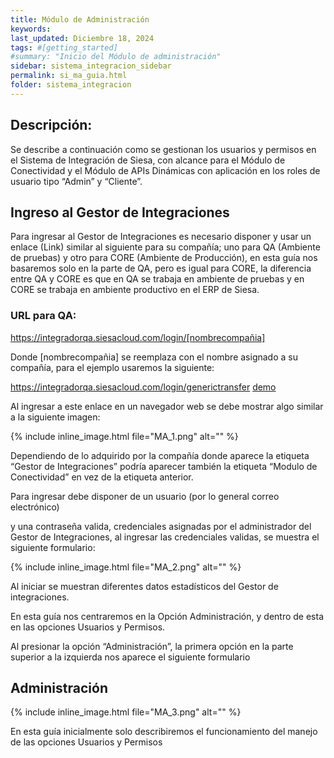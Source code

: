 ```yaml
---
title: Módulo de Administración
keywords: 
last_updated: Diciembre 18, 2024
tags: #[getting_started]
#summary: "Inicio del Módulo de administración"
sidebar: sistema_integracion_sidebar
permalink: si_ma_guia.html
folder: sistema_integracion
---
```


## **Descripción:**

Se describe a continuación como se gestionan los usuarios y permisos en el Sistema de Integración de Siesa, con alcance para el Módulo de Conectividad y el Módulo de APIs Dinámicas con aplicación en los roles de usuario tipo “Admin” y “Cliente”. 

## **Ingreso al Gestor de Integraciones** ##

Para ingresar al Gestor de Integraciones es necesario disponer y usar un enlace (Link) similar al siguiente para su compañía; uno para QA (Ambiente de pruebas) y otro para CORE (Ambiente de Producción), en esta guía nos basaremos solo en la parte de QA, pero es igual para CORE, la diferencia entre QA y CORE es que en QA se trabaja en ambiente de pruebas y en CORE se trabaja en ambiente productivo en el ERP de Siesa.  

### URL para QA: ### 

https://integradorqa.siesacloud.com/login/[nombrecompañia]  

Donde [nombrecompañia] se reemplaza con el nombre asignado a su compañía, para el ejemplo usaremos la siguiente:  

https://integradorqa.siesacloud.com/login/generictransfer [demo](https://integradorqa.siesacloud.com/login/generictransfer) 

Al ingresar a este enlace en un navegador web se debe mostrar algo similar a la siguiente imagen: 

{% include inline_image.html
file="MA_1.png" alt="" %}

Dependiendo de lo adquirido por la compañía donde aparece la etiqueta “Gestor de Integraciones” podría aparecer también la etiqueta “Modulo de Conectividad” en vez de la etiqueta anterior. 

Para ingresar debe disponer de un usuario (por lo general correo electrónico) 

y una contraseña valida, credenciales asignadas por el administrador del Gestor de Integraciones, al ingresar las credenciales validas, se muestra el siguiente formulario:

{% include inline_image.html
file="MA_2.png" alt="" %}

Al iniciar se muestran diferentes datos estadísticos del Gestor de integraciones. 

En esta guía nos centraremos en la Opción Administración, y dentro de esta en las opciones Usuarios y Permisos.  

Al presionar la opción “Administración”, la primera opción en la parte superior a la izquierda nos aparece el siguiente formulario 

## **Administración** ##

{% include inline_image.html
file="MA_3.png" alt="" %}

En esta guía inicialmente solo describiremos el funcionamiento del manejo de las opciones Usuarios y Permisos 
